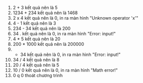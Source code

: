 1.  2 + 3   kết quả nên là 5
2. 1234 + 234   kết quả nên là 1468
3. 2 x 4   kết quả nên là 0, in ra màn hình "Unknown operator 'x'" 
4. 4 - 1   kết quả nên là 3
5. 234 - 34     kết quả nên là 200
6. 34 .     kết quả nên là 0, in ra màn hình "Error: input!"
7. 4 * 5    kết quả nên là 20
8. 200 * 1000     kết quả nên là 200000
9. *  34    kết quả nên là 0, in ra màn hình "Error: input!"
10. 34 / 4   kết quả nên là 8 
11. 20 / 4   kết quả nên là 5
12. 10 / 0   kết quả nên là 0, in ra màn hình "Math error!"
13. 0 q 0    thoát chương trình 